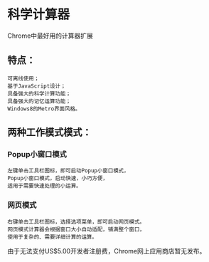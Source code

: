 科学计算器
==========================
Chrome中最好用的计算器扩展

特点：
--------------------------
    可离线使用；
    基于JavaScript设计；
    具备强大的科学计算功能；
    具备强大的记忆运算功能；
    Windows8的Metro界面风格。

两种工作模式模式：
--------------------------
### Popup小窗口模式
    左键单击工具栏图标，即可启动Popup小窗口模式，
    Popup小窗口模式，启动快速，小巧方便，
    适用于需要快速处理的小运算。
### 网页模式
    右键单击工具栏图标，选择选项菜单，即可启动网页模式。
    网页模式计算器会根据窗口大小自动适配，铺满整个窗口，
    使用于复杂的、需要详细计算的运算。
    
由于无法支付US$5.00开发者注册费，Chrome网上应用商店暂无发布。
